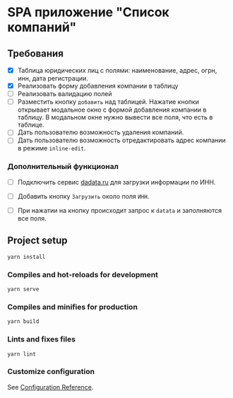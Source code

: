 # SPA приложение "Список компаний"

## Требования

- [x] Таблица юридических лиц с полями: наименование, адрес, огрн, инн, дата
регистрации.
- [x] Реализовать форму добавления компании в таблицу
- [ ] Реализовать валидацию полей
- [ ] Разместить кнопку `добавить` над таблицей. Нажатие кнопки открывает
модальное окно с формой добавления компании в таблицу. В модальном окне
нужно вывести все поля, что есть в таблице.
- [ ] Дать пользователю возможность удаления компаний.
- [ ] Дать пользователю возможность отредактировать адрес компании в режиме
`inline-edit`.

### Дополнительный функционал

- [ ] Подключить сервис [dadata.ru](https://dadata.ru/) для загрузки информации по ИНН.
- [ ] Добавить кнопку `Загрузить` около поля `ИНН`.
- [ ] При нажатии на кнопку происходит запрос к `datata` и заполняются все поля.



## Project setup
```
yarn install
```

### Compiles and hot-reloads for development
```
yarn serve
```

### Compiles and minifies for production
```
yarn build
```

### Lints and fixes files
```
yarn lint
```

### Customize configuration
See [Configuration Reference](https://cli.vuejs.org/config/).
